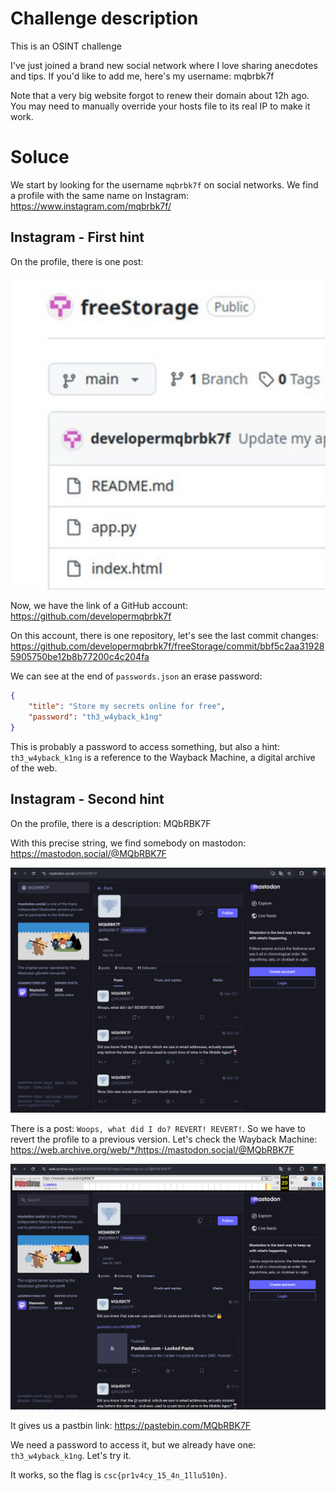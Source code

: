 # Challenge description

This is an OSINT challenge

I've just joined a brand new social network where I love sharing anecdotes and tips.
If you'd like to add me, here's my username: mqbrbk7f

Note that a very big website forgot to renew their domain about 12h ago. You may need to manually override your hosts file to its real IP to make it work.

# Soluce

We start by looking for the username `mqbrbk7f` on social networks. We find a profile with the same name on Instagram: https://www.instagram.com/mqbrbk7f/

## Instagram - First hint

On the profile, there is one post: 

![alt text](image.png)

Now, we have the link of a GitHub account: https://github.com/developermqbrbk7f

On this account, there is one repository, let's see the last commit changes: https://github.com/developermqbrbk7f/freeStorage/commit/bbf5c2aa319285905750be12b8b77200c4c204fa

We can see at the end of `passwords.json` an erase password:

```json
{
    "title": "Store my secrets online for free",
    "password": "th3_w4yback_k1ng"
}
```

This is probably a password to access something, but also a hint: `th3_w4yback_k1ng` is a reference to the Wayback Machine, a digital archive of the web.

## Instagram - Second hint

On the profile, there is a description: MQbRBK7F

With this precise string, we find somebody on mastodon: https://mastodon.social/@MQbRBK7F

![alt text](image-1.png)

There is a post: `Woops, what did I do? REVERT! REVERT!`. So we have to revert the profile to a previous version. Let's check the Wayback Machine: https://web.archive.org/web/*/https://mastodon.social/@MQbRBK7F

![alt text](image-2.png)

It gives us a pastbin link: https://pastebin.com/MQbRBK7F

We need a password to access it, but we already have one: `th3_w4yback_k1ng`. Let's try it.

It works, so the flag is `csc{pr1v4cy_15_4n_1llu510n}`.